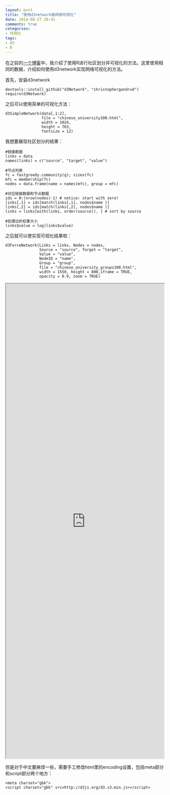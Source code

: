 ```yaml
---
layout: post
title: "使用d3network做网络可视化"
date: 2014-08-27 20:41
comments: true
categories: 
- 可视化
tags:
- d3
- R
---
```


在之前的[一个博客](http://chengjun.github.io/2014/07/visualize-it/)中，我介绍了使用R进行社区划分并可视化的方法。这里使用相同的数据，介绍如何使用d3network实现网络可视化的方法。

首先，安装d3network

    devtools::install_github("d3Network", "christophergandrud")
    require(d3Network)

之后可以使用简单的可视化方法：

    d3SimpleNetwork(data[,1:2],
                    file = "chinese_university100.html",
                    width = 1024,
                    height = 763,
                    fontsize = 12)


我想要展现社区划分的结果：

    #链接数据
    links = data
    names(links) = c("source", "target", "value")
    
    #节点列表
    fc = fastgreedy.community(g); sizes(fc)
    mfc = membership(fc)
    nodes = data.frame(name = names(mfc), group = mfc)
    
    #对应链接数据和节点数据
    ids = 0:(nrow(nodes)-1) # notice: start with zero!
    links[,1] = ids[match(links[,1], nodes$name )]
    links[,2] = ids[match(links[,2], nodes$name )]
    links = links[with(links, order(source)), ] # sort by source
    
    #处理边的权重大小
    links$value = log(links$value) 

之后就可以使实现可视化结果啦：

    d3ForceNetwork(Links = links, Nodes = nodes,
                   Source = "source", Target = "target",
                   Value = "value", 
                   NodeID = "name",
                   Group = "group", 
                   file = "chinese_university_groups100.html",
                   width = 1550, height = 800,iframe = TRUE,
                   opacity = 0.9, zoom = TRUE)



<iframe src='http://chengjun.github.io/vis/chinese_university_groups100.html' scrolling="no" width="500" height="1500"></iframe>


但是对于中文要麻烦一些，需要手工修改html里的encoding设置，包括meta部分和script部分两个地方：

    <meta charset="gbk">
    <script charset="gbk" src=http://d3js.org/d3.v3.min.js></script>
